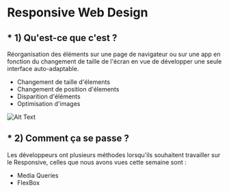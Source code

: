 # **Responsive Web Design**

## * 1) Qu'est-ce que c'est ? 

Réorganisation des éléments sur une page de navigateur ou sur une app en fonction du changement de taille de l'écran en vue de développer une seule interface auto-adaptable.

- Changement de taille d'élements
- Changement de position d'élements
- Disparition d'éléments
- Optimisation d'images

![Alt Text](https://www.vervesearch.com/wp-content/uploads/2014/10/blog-01-01.jpg)

## * 2) Comment ça se passe ?

Les développeurs ont plusieurs méthodes lorsqu'ils souhaitent travailler sur le Responsive, celles que nous avons vues cette semaine sont :

- Media Queries
- FlexBox
